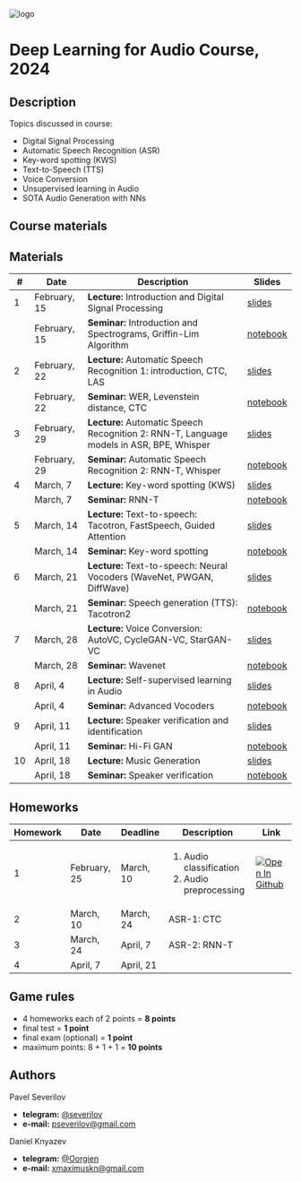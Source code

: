 ![logo](./logo.png)
# Deep Learning for Audio Course, 2024

## Description
Topics discussed in course:
- Digital Signal Processing
- Automatic Speech Recognition (ASR)
- Key-word spotting (KWS)
- Text-to-Speech (TTS)
- Voice Conversion
- Unsupervised learning in Audio
- SOTA Audio Generation with NNs

## Course materials
## Materials

| # | Date | Description                                                                                 | Slides |
|---------|------|---------------------------------------------------------------------------------------------|---------|
| 1 | February, 15 | <b>Lecture:</b> Introduction and Digital Signal Processing                                  | [slides](lectures/lecture01_DLAudio2023.pdf) |
|  | February, 15 | <b>Seminar:</b> Introduction and Spectrograms, Griffin-Lim Algorithm                        | [notebook](seminars/seminar01/seminar1.ipynb) |
| 2 | February, 22 | <b>Lecture:</b> Automatic Speech Recognition 1: introduction, CTC, LAS                      | [slides](lectures/lecture02_DLAudio2023.pdf) |
|  | February, 22 | <b>Seminar:</b> WER, Levenstein distance, CTC                                               | [notebook](seminars/seminar02/seminar2.ipynb) |
| 3 | February, 29 | <b>Lecture:</b> Automatic Speech Recognition 2: RNN-T, Language models in ASR, BPE, Whisper | [slides](lectures/lecture03_DLAudio2023.pdf) |
|  | February, 29 | <b>Seminar:</b> Automatic Speech Recognition 2: RNN-T, Whisper                                     | [notebook](seminars/seminar03) |
| 4 | March, 7 | <b>Lecture:</b> Key-word spotting (KWS)                                                     | [slides](lectures/lecture04_DLAudio2023.pdf) |
|  | March, 7 | <b>Seminar:</b> RNN-T                                                                       | [notebook](seminars/seminar04/seminar4.ipynb) |
| 5 | March, 14 | <b>Lecture:</b> Text-to-speech: Tacotron, FastSpeech, Guided Attention                      | [slides](lectures/lecture05_DLAudio2023.pdf) |
|  | March, 14 | <b>Seminar:</b> Key-word spotting                                                           | [notebook](seminars/seminar05/seminar5.ipynb) |
| 6 | March, 21 | <b>Lecture:</b>  Text-to-speech: Neural Vocoders (WaveNet, PWGAN, DiffWave)                 | [slides](lectures/lecture06_DLAudio2023.pdf) |
|  | March, 21 | <b>Seminar:</b> Speech generation (TTS): Tacotron2                                          | [notebook](seminars/seminar06/seminar6.ipynb) |
| 7 | March, 28 | <b>Lecture:</b>  Voice Conversion: AutoVC, CycleGAN-VC, StarGAN-VC                          | [slides](lectures/lecture07_DLAudio2023.pdf) |
|  | March, 28 | <b>Seminar:</b> Wavenet                                                                     | [notebook](seminars/seminar07/seminar7.ipynb) |
| 8 | April, 4 | <b>Lecture:</b> Self-supervised learning in Audio                                           | [slides](lectures/lecture08_DLAudio2023.pdf) |
|  | April, 4 | <b>Seminar:</b> Advanced Vocoders                                                           | [notebook](seminars/seminar08/seminar.ipynb) |
| 9 | April, 11 | <b>Lecture:</b> Speaker verification and identification                                     | [slides](lectures/lecture09_DLAudio2023.pdf) |
|  | April, 11 | <b>Seminar:</b> Hi-Fi GAN                                                                   | [notebook](seminars/seminar09/seminar.ipynb) |
| 10 | April, 18 | <b>Lecture:</b> Music Generation                                                            | [slides](lectures/lecture10_DLAudio2023.pdf) |
|  | April, 18 | <b>Seminar:</b> Speaker verification                                                        | [notebook](seminars/seminar10/seminar.ipynb) |


## Homeworks
| Homework | Date | Deadline | Description | Link |
|---------|------|-------------|--------|-------|
| 1 | February, 25 | March, 10 | <ol><li>Audio classification</li><li>Audio preprocessing</li></ol> | [![Open In Github](https://img.shields.io/static/v1.svg?logo=github&label=Repo&message=Open%20in%20Github&color=lightgrey)](homework/hw1/) |
| 2 | March, 10 | March, 24 | ASR-1: CTC |  |
| 3 | March, 24 | April, 7 | ASR-2: RNN-T |  |
| 4 | April, 7 | April, 21 |  |  |

## Game rules
- 4 homeworks each of 2 points = **8 points**
- final test = **1 point**
- final exam (optional) = **1 point**
- maximum points: 8 + 1 + 1 = **10 points**

## Authors

Pavel Severilov
- **telegram:** [@severilov](https://t.me/severilov)
- **e-mail:** pseverilov@gmail.com

Daniel Knyazev
- **telegram:** [@Oorgien](https://t.me/Oorgien)
- **e-mail:** xmaximuskn@gmail.com
